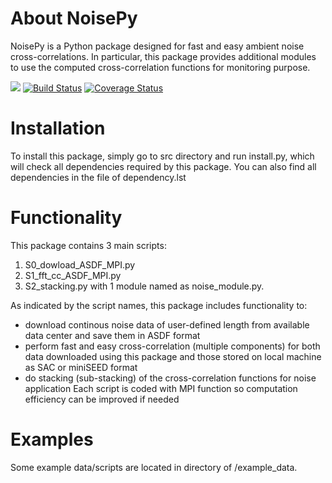 # About NoisePy
NoisePy is a Python package designed for fast and easy ambient noise cross-correlations. In particular, this package provides additional modules to use the computed cross-correlation functions for monitoring purpose. 

[![](https://img.shields.io/badge/docs-latest-blue.svg)](https://github.come/mdenolle/NoisPy/latest) [![Build Status](https://travis-ci.org/mdenolle/Noise.jl.svg?branch=master)](https://travis-ci.org/mdenolle/NoisePy) [![Coverage Status](https://coveralls.io/repos/github/mdenolle/Noise.jl/badge.svg?branch=master)](https://coveralls.io/github/mdenolle/NoisePy?branch=master)

 
# Installation
To install this package, simply go to src directory and run install.py, which will check all dependencies required by this package. You can also find all dependencies in the file of dependency.lst 

# Functionality
This package contains 3 main scripts:
1. S0_dowload_ASDF_MPI.py
2. S1_fft_cc_ASDF_MPI.py
3. S2_stacking.py
with 1 module named as noise_module.py. 

As indicated by the script names, this package includes functionality to:
* download continous noise data of user-defined length from available data center and save them in ASDF format
* perform fast and easy cross-correlation (multiple components) for both data downloaded using this package and those stored on local machine as SAC or miniSEED format
* do stacking (sub-stacking) of the cross-correlation functions for noise application
Each script is coded with MPI function so computation efficiency can be improved if needed

# Examples
Some example data/scripts are located in directory of /example_data.
